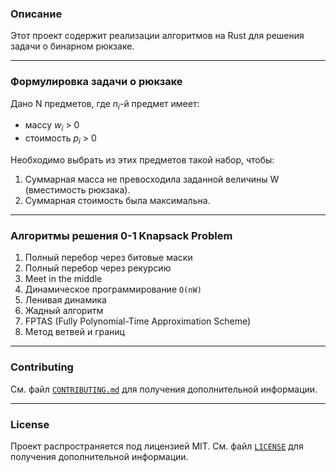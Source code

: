 ### Описание

Этот проект содержит реализации алгоритмов на Rust для решения задачи о бинарном рюкзаке. 

---

### Формулировка задачи о рюкзаке

Дано N предметов, где $n_i$-й предмет имеет:
- массу $w_i$ > 0 
- стоимость $p_i$ > 0  

Необходимо выбрать из этих предметов такой набор, чтобы:
1. Суммарная масса не превосходила заданной величины W (вместимость рюкзака).
2. Суммарная стоимость была максимальна.

---

### Алгоритмы решения 0-1 Knapsack Problem

1. Полный перебор через битовые маски  
2. Полный перебор через рекурсию  
3. Meet in the middle  
4. Динамическое программирование `O(nW)`  
5. Ленивая динамика  
6. Жадный алгоритм  
7. FPTAS (Fully Polynomial-Time Approximation Scheme)  
8. Метод ветвей и границ  

---

### Contributing

См. файл [`CONTRIBUTING.md`](CONTRIBUTING.md) для получения дополнительной информации.

---

### License

Проект распространяется под лицензией MIT. См. файл [`LICENSE`](LICENSE) для получения дополнительной информации.


